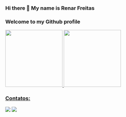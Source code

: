 ### Hi there 👋 My name is Renar Freitas

### Welcome to my Github profile

<div>
  <a href="https://github.com/renarfreitas">
  <img height="180em" src="https://github-readme-stats.vercel.app/api/top-langs/?username=renarfreitas&layout=compact&langs_count=7&theme=dracula"/>
  <img height="180em" src="https://github-readme-stats.vercel.app/api?username=renarfreitas&show_icons=true&theme=dracula&include_all_commits=true&count_private=true"/>
</div>
  
### Contatos:

<div>
  <a href="https://www.youtube.com/c/renarfreitas" target="_blank"><img src="https://img.shields.io/badge/YouTube-FF0000?style=for-the-badge&logo=youtube&logoColor=white" target="_blank"></a>
  <a href="https://www.linkedin.com/in/renarfreitas" target="_blank"><img src="https://img.shields.io/badge/-LinkedIn-%230077B5?style=for-the-badge&logo=linkedin&logoColor=white" target="_blank"></a>   
</div>
